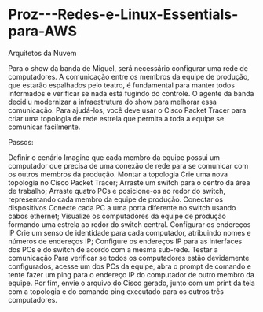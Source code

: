 # Proz---Redes-e-Linux-Essentials-para-AWS
Arquitetos da Nuvem

Para o show da banda de Miguel, será necessário configurar uma rede de computadores. A comunicação entre os membros da equipe de produção, que estarão espalhados pelo teatro, é fundamental para manter todos informados e verificar se nada está fugindo do controle. O agente da banda decidiu modernizar a infraestrutura do show para melhorar essa comunicação. Para ajudá-los, você deve usar o Cisco Packet Tracer para criar uma topologia de rede estrela que permita a toda a equipe se comunicar facilmente.

Passos:

Definir o cenário
Imagine que cada membro da equipe possui um computador que precisa de uma conexão de rede para se comunicar com os outros membros da produção.
Montar a topologia
Crie uma nova topologia no Cisco Packet Tracer;
Arraste um switch para o centro da área de trabalho;
Arraste quatro PCs e posicione-os ao redor do switch, representando cada membro da equipe de produção.
Conectar os dispositivos
Conecte cada PC a uma porta diferente no switch usando cabos ethernet;
Visualize os computadores da equipe de produção formando uma estrela ao redor do switch central.
Configurar os endereços IP
Crie um senso de identidade para cada computador, atribuindo nomes e números de endereços IP;
Configure os endereços IP para as interfaces dos PCs e do switch de acordo com a mesma sub-rede.
Testar a comunicação
Para verificar se todos os computadores estão devidamente configurados, acesse um dos PCs da equipe, abra o prompt de comando e tente fazer um ping para o endereço IP do computador de outro membro da equipe.
Por fim, envie o arquivo do Cisco gerado, junto com um print da tela com a topologia e do comando ping executado para os outros três computadores.
